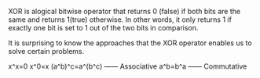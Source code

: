 XOR is alogical bitwise operator that returns 0 (false) if both bits are the same and returns 1(true) otherwise. In other words, it only returns 1 if exactly one bit is set to 1 out of the two bits in comparison.

It is surprising to know the approaches that the XOR operator enables us to solve certain problems.

x^x=0
x^0=x
(a^b)^c=a^(b^c) —— Associative
a^b=b^a —— Commutative
